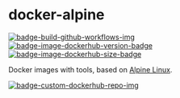 # docker-alpine

[![badge-build-github-workflows-img][]][badge-build-github-workflows-src] [![badge-image-dockerhub-version-badge][]][badge-image-dockerhub-tags-src] [![badge-image-dockerhub-size-badge][]][badge-image-dockerhub-tags-src]

[badge-build-github-workflows-img]: https://github.com/joeltimothyoh/docker-alpine/workflows/build/badge.svg
[badge-build-github-workflows-src]: https://github.com/joeltimothyoh/docker-alpine/actions
[badge-image-dockerhub-src]: https://hub.docker.com/r/joeltimothyoh/alpine
[badge-image-dockerhub-tags-src]: https://hub.docker.com/r/joeltimothyoh/alpine/tags
[badge-image-dockerhub-version-badge]: https://img.shields.io/docker/v/joeltimothyoh/alpine/latest?label=v<tag>&style=flat-square
[badge-image-dockerhub-size-badge]: https://img.shields.io/docker/image-size/joeltimothyoh/alpine/latest?style=flat-square
[badge-custom-dockerhub-repo-img]: https://img.shields.io/badge/docker%20hub-joeltimothyoh/alpine-blue.svg?logo=docker&logoColor=2596EC&color=0D597F&label=&labelColor=&style=popout-square

Docker images with tools, based on [Alpine Linux](https://hub.docker.com/_/alpine).

[![badge-custom-dockerhub-repo-img][]][badge-image-dockerhub-src]
